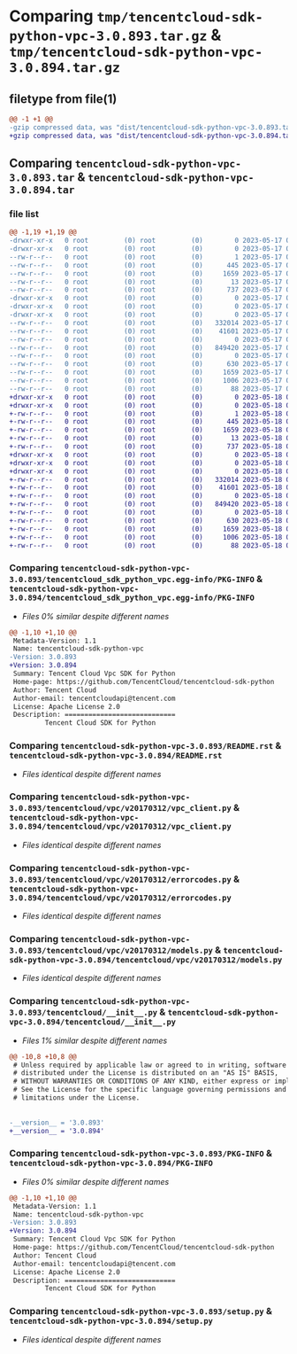# Comparing `tmp/tencentcloud-sdk-python-vpc-3.0.893.tar.gz` & `tmp/tencentcloud-sdk-python-vpc-3.0.894.tar.gz`

## filetype from file(1)

```diff
@@ -1 +1 @@
-gzip compressed data, was "dist/tencentcloud-sdk-python-vpc-3.0.893.tar", last modified: Wed May 17 03:45:12 2023, max compression
+gzip compressed data, was "dist/tencentcloud-sdk-python-vpc-3.0.894.tar", last modified: Thu May 18 00:41:55 2023, max compression
```

## Comparing `tencentcloud-sdk-python-vpc-3.0.893.tar` & `tencentcloud-sdk-python-vpc-3.0.894.tar`

### file list

```diff
@@ -1,19 +1,19 @@
-drwxr-xr-x   0 root         (0) root         (0)        0 2023-05-17 03:45:12.000000 tencentcloud-sdk-python-vpc-3.0.893/
-drwxr-xr-x   0 root         (0) root         (0)        0 2023-05-17 03:45:12.000000 tencentcloud-sdk-python-vpc-3.0.893/tencentcloud_sdk_python_vpc.egg-info/
--rw-r--r--   0 root         (0) root         (0)        1 2023-05-17 03:45:12.000000 tencentcloud-sdk-python-vpc-3.0.893/tencentcloud_sdk_python_vpc.egg-info/dependency_links.txt
--rw-r--r--   0 root         (0) root         (0)      445 2023-05-17 03:45:12.000000 tencentcloud-sdk-python-vpc-3.0.893/tencentcloud_sdk_python_vpc.egg-info/SOURCES.txt
--rw-r--r--   0 root         (0) root         (0)     1659 2023-05-17 03:45:12.000000 tencentcloud-sdk-python-vpc-3.0.893/tencentcloud_sdk_python_vpc.egg-info/PKG-INFO
--rw-r--r--   0 root         (0) root         (0)       13 2023-05-17 03:45:12.000000 tencentcloud-sdk-python-vpc-3.0.893/tencentcloud_sdk_python_vpc.egg-info/top_level.txt
--rw-r--r--   0 root         (0) root         (0)      737 2023-05-17 03:45:12.000000 tencentcloud-sdk-python-vpc-3.0.893/README.rst
-drwxr-xr-x   0 root         (0) root         (0)        0 2023-05-17 03:45:12.000000 tencentcloud-sdk-python-vpc-3.0.893/tencentcloud/
-drwxr-xr-x   0 root         (0) root         (0)        0 2023-05-17 03:45:12.000000 tencentcloud-sdk-python-vpc-3.0.893/tencentcloud/vpc/
-drwxr-xr-x   0 root         (0) root         (0)        0 2023-05-17 03:45:12.000000 tencentcloud-sdk-python-vpc-3.0.893/tencentcloud/vpc/v20170312/
--rw-r--r--   0 root         (0) root         (0)   332014 2023-05-17 03:45:12.000000 tencentcloud-sdk-python-vpc-3.0.893/tencentcloud/vpc/v20170312/vpc_client.py
--rw-r--r--   0 root         (0) root         (0)    41601 2023-05-17 03:45:12.000000 tencentcloud-sdk-python-vpc-3.0.893/tencentcloud/vpc/v20170312/errorcodes.py
--rw-r--r--   0 root         (0) root         (0)        0 2023-05-17 03:45:12.000000 tencentcloud-sdk-python-vpc-3.0.893/tencentcloud/vpc/v20170312/__init__.py
--rw-r--r--   0 root         (0) root         (0)   849420 2023-05-17 03:45:12.000000 tencentcloud-sdk-python-vpc-3.0.893/tencentcloud/vpc/v20170312/models.py
--rw-r--r--   0 root         (0) root         (0)        0 2023-05-17 03:45:12.000000 tencentcloud-sdk-python-vpc-3.0.893/tencentcloud/vpc/__init__.py
--rw-r--r--   0 root         (0) root         (0)      630 2023-05-17 03:45:12.000000 tencentcloud-sdk-python-vpc-3.0.893/tencentcloud/__init__.py
--rw-r--r--   0 root         (0) root         (0)     1659 2023-05-17 03:45:12.000000 tencentcloud-sdk-python-vpc-3.0.893/PKG-INFO
--rw-r--r--   0 root         (0) root         (0)     1006 2023-05-17 03:45:12.000000 tencentcloud-sdk-python-vpc-3.0.893/setup.py
--rw-r--r--   0 root         (0) root         (0)       88 2023-05-17 03:45:12.000000 tencentcloud-sdk-python-vpc-3.0.893/setup.cfg
+drwxr-xr-x   0 root         (0) root         (0)        0 2023-05-18 00:41:55.000000 tencentcloud-sdk-python-vpc-3.0.894/
+drwxr-xr-x   0 root         (0) root         (0)        0 2023-05-18 00:41:55.000000 tencentcloud-sdk-python-vpc-3.0.894/tencentcloud_sdk_python_vpc.egg-info/
+-rw-r--r--   0 root         (0) root         (0)        1 2023-05-18 00:41:55.000000 tencentcloud-sdk-python-vpc-3.0.894/tencentcloud_sdk_python_vpc.egg-info/dependency_links.txt
+-rw-r--r--   0 root         (0) root         (0)      445 2023-05-18 00:41:55.000000 tencentcloud-sdk-python-vpc-3.0.894/tencentcloud_sdk_python_vpc.egg-info/SOURCES.txt
+-rw-r--r--   0 root         (0) root         (0)     1659 2023-05-18 00:41:55.000000 tencentcloud-sdk-python-vpc-3.0.894/tencentcloud_sdk_python_vpc.egg-info/PKG-INFO
+-rw-r--r--   0 root         (0) root         (0)       13 2023-05-18 00:41:55.000000 tencentcloud-sdk-python-vpc-3.0.894/tencentcloud_sdk_python_vpc.egg-info/top_level.txt
+-rw-r--r--   0 root         (0) root         (0)      737 2023-05-18 00:41:55.000000 tencentcloud-sdk-python-vpc-3.0.894/README.rst
+drwxr-xr-x   0 root         (0) root         (0)        0 2023-05-18 00:41:55.000000 tencentcloud-sdk-python-vpc-3.0.894/tencentcloud/
+drwxr-xr-x   0 root         (0) root         (0)        0 2023-05-18 00:41:55.000000 tencentcloud-sdk-python-vpc-3.0.894/tencentcloud/vpc/
+drwxr-xr-x   0 root         (0) root         (0)        0 2023-05-18 00:41:55.000000 tencentcloud-sdk-python-vpc-3.0.894/tencentcloud/vpc/v20170312/
+-rw-r--r--   0 root         (0) root         (0)   332014 2023-05-18 00:41:55.000000 tencentcloud-sdk-python-vpc-3.0.894/tencentcloud/vpc/v20170312/vpc_client.py
+-rw-r--r--   0 root         (0) root         (0)    41601 2023-05-18 00:41:55.000000 tencentcloud-sdk-python-vpc-3.0.894/tencentcloud/vpc/v20170312/errorcodes.py
+-rw-r--r--   0 root         (0) root         (0)        0 2023-05-18 00:41:55.000000 tencentcloud-sdk-python-vpc-3.0.894/tencentcloud/vpc/v20170312/__init__.py
+-rw-r--r--   0 root         (0) root         (0)   849420 2023-05-18 00:41:55.000000 tencentcloud-sdk-python-vpc-3.0.894/tencentcloud/vpc/v20170312/models.py
+-rw-r--r--   0 root         (0) root         (0)        0 2023-05-18 00:41:55.000000 tencentcloud-sdk-python-vpc-3.0.894/tencentcloud/vpc/__init__.py
+-rw-r--r--   0 root         (0) root         (0)      630 2023-05-18 00:41:55.000000 tencentcloud-sdk-python-vpc-3.0.894/tencentcloud/__init__.py
+-rw-r--r--   0 root         (0) root         (0)     1659 2023-05-18 00:41:55.000000 tencentcloud-sdk-python-vpc-3.0.894/PKG-INFO
+-rw-r--r--   0 root         (0) root         (0)     1006 2023-05-18 00:41:55.000000 tencentcloud-sdk-python-vpc-3.0.894/setup.py
+-rw-r--r--   0 root         (0) root         (0)       88 2023-05-18 00:41:55.000000 tencentcloud-sdk-python-vpc-3.0.894/setup.cfg
```

### Comparing `tencentcloud-sdk-python-vpc-3.0.893/tencentcloud_sdk_python_vpc.egg-info/PKG-INFO` & `tencentcloud-sdk-python-vpc-3.0.894/tencentcloud_sdk_python_vpc.egg-info/PKG-INFO`

 * *Files 0% similar despite different names*

```diff
@@ -1,10 +1,10 @@
 Metadata-Version: 1.1
 Name: tencentcloud-sdk-python-vpc
-Version: 3.0.893
+Version: 3.0.894
 Summary: Tencent Cloud Vpc SDK for Python
 Home-page: https://github.com/TencentCloud/tencentcloud-sdk-python
 Author: Tencent Cloud
 Author-email: tencentcloudapi@tencent.com
 License: Apache License 2.0
 Description: ============================
         Tencent Cloud SDK for Python
```

### Comparing `tencentcloud-sdk-python-vpc-3.0.893/README.rst` & `tencentcloud-sdk-python-vpc-3.0.894/README.rst`

 * *Files identical despite different names*

### Comparing `tencentcloud-sdk-python-vpc-3.0.893/tencentcloud/vpc/v20170312/vpc_client.py` & `tencentcloud-sdk-python-vpc-3.0.894/tencentcloud/vpc/v20170312/vpc_client.py`

 * *Files identical despite different names*

### Comparing `tencentcloud-sdk-python-vpc-3.0.893/tencentcloud/vpc/v20170312/errorcodes.py` & `tencentcloud-sdk-python-vpc-3.0.894/tencentcloud/vpc/v20170312/errorcodes.py`

 * *Files identical despite different names*

### Comparing `tencentcloud-sdk-python-vpc-3.0.893/tencentcloud/vpc/v20170312/models.py` & `tencentcloud-sdk-python-vpc-3.0.894/tencentcloud/vpc/v20170312/models.py`

 * *Files identical despite different names*

### Comparing `tencentcloud-sdk-python-vpc-3.0.893/tencentcloud/__init__.py` & `tencentcloud-sdk-python-vpc-3.0.894/tencentcloud/__init__.py`

 * *Files 1% similar despite different names*

```diff
@@ -10,8 +10,8 @@
 # Unless required by applicable law or agreed to in writing, software
 # distributed under the License is distributed on an "AS IS" BASIS,
 # WITHOUT WARRANTIES OR CONDITIONS OF ANY KIND, either express or implied.
 # See the License for the specific language governing permissions and
 # limitations under the License.
 
 
-__version__ = '3.0.893'
+__version__ = '3.0.894'
```

### Comparing `tencentcloud-sdk-python-vpc-3.0.893/PKG-INFO` & `tencentcloud-sdk-python-vpc-3.0.894/PKG-INFO`

 * *Files 0% similar despite different names*

```diff
@@ -1,10 +1,10 @@
 Metadata-Version: 1.1
 Name: tencentcloud-sdk-python-vpc
-Version: 3.0.893
+Version: 3.0.894
 Summary: Tencent Cloud Vpc SDK for Python
 Home-page: https://github.com/TencentCloud/tencentcloud-sdk-python
 Author: Tencent Cloud
 Author-email: tencentcloudapi@tencent.com
 License: Apache License 2.0
 Description: ============================
         Tencent Cloud SDK for Python
```

### Comparing `tencentcloud-sdk-python-vpc-3.0.893/setup.py` & `tencentcloud-sdk-python-vpc-3.0.894/setup.py`

 * *Files identical despite different names*

